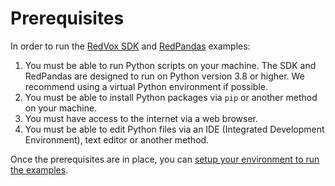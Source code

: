 # Prerequisites

In order to run the [RedVox SDK](https://github.com/RedVoxInc/redvox-python-sdk) and 
[RedPandas](https://github.com/RedVoxInc/redpandas) examples:

1. You must be able to run Python scripts on your machine.  The SDK and RedPandas are designed to run on Python version 
   3.8 or higher.  We recommend using a virtual Python environment if possible.
2. You must be able to install Python packages via `pip` or another method on your machine.
3. You must have access to the internet via a web browser.
4. You must be able to edit Python files via an IDE (Integrated Development Environment), text editor or another method.

Once the prerequisites are in place, you can [setup your environment to run the examples](getting_data_from_report.md).